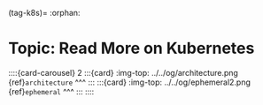 (tag-k8s)=
:orphan:
# Topic: Read More on Kubernetes

::::{card-carousel} 2
:::{card}
:img-top: ../../og/architecture.png
{ref}`architecture`
^^^
:::
:::{card}
:img-top: ../../og/ephemeral2.png
{ref}`ephemeral`
^^^
:::
::::





